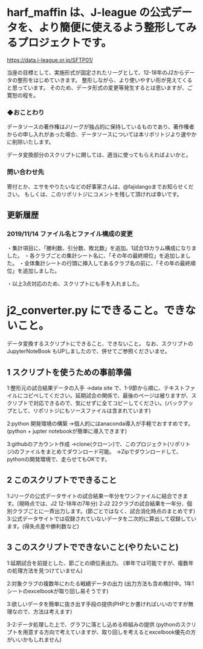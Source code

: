 # harf_maffin は、J-league の公式データを、より簡便に使えるよう整形してみるプロジェクトです。
https://data.j-league.or.jp/SFTP01/

当座の目標として、実施形式が固定されたリーグとして、12-18年のJ2からデータの整形をはじめていきます。
整形しながら、より使いやすい形が見えてくると思っています。
そのため、データ形式の変更等発生するとは思いますが、ご寛恕の程を。

### ◆おことわり
データソースの著作権はJリーグが独占的に保持しているものであり、著作権者からの申し入れがあった場合、データソースについては本リポリトジより速やかに削除いたします。

データ変換部分のスクリプトに関しては、適当に使ってもらえればよいかと。

### 問い合わせ先
寄付とか、エサをやりたいなどの好事家さんは、@fajidangoまでお知らせください。
もしくは、このリポリトジにコメントを残して頂ければ幸いです。


## 更新履歴
### 2019/11/14  ファイル名とファイル構成の変更
・集計項目に、「勝利数、引分数、敗北数」を追加。1試合13カラム構成になりました。
・各クラブごとの集計シート名に、「その年の最終順位」を追加しました。
・全体集計シートの行頭に挿入してあるクラブ名の前に、「その年の最終順位」を追加しました。

・以上3点対応のため、スクリプトにも手を入れました。




# j2_converter.py にできること。できないこと。

データ変換するスクリプトにできること、できないこと。
なお、スクリプトの JupyterNoteBook もUPしましたので、併せてご参照くださいませ。

## 1 スクリプトを使うための事前準備

1:整形元の試合結果データの入手
→data site で、1-9節から順に、テキストファイルにコピペしてください。延期試合の関係で、最後のページは被りますが、スクリプトで対応できるので、気にせずに全てコピーしてください。(バックアップとして、リポリトジにもソースファイルは含まれています)


2:python 開発環境の構築
    →個人的にはanaconda導入が手軽でおすすめです。
      (python + jupter notebookが簡単に導入できます)

3:githubのアカウント作成
    →clone(クローン)で、このプロジェクト(リポリトジ)のファイルをまとめてダウンロード可能。
    →Zipでダウンロードして、pythonの開発環境で、走らせてもOKです。

## 2 このスクリプトでできること

1:Jリーグの公式データサイトの試合結果一年分をワンファイルに結合できます。(現時点では、J2 12-18年の7年分)
2:J2 22クラブの試合結果を一年分、個別クラブごとに一斉出力します。(節ごとではなく、試合消化時点のまとめです)
3:公式データサイトでは収録されていないデータを二次的に算出して収録しています。(得失点差や勝利数など)

## 3 このスクリプトでできないこと(やりたいこと)

1:延期試合を前提とした、節ごとの順位表出力。
  (単年では可能ですが、複数年の処理方法を見つけていません)

2:対象クラブの複数年にわたる戦績データの出力
  (出力方法も含め検討中。1年1シートのexcelbookが取り回し易そうです)

3:欲しいデータを簡単に抜き出す手段の提供(PHPとか書ければいいのですが無理なので、方法は考えます)

3-2:データ処理した上で、グラフに落とし込める枠組みの提供
  (pythonのスクリプトを用意する方向で考えていますが、取り回しを考えるとexcelbook優先の方がいいかもしれません)
